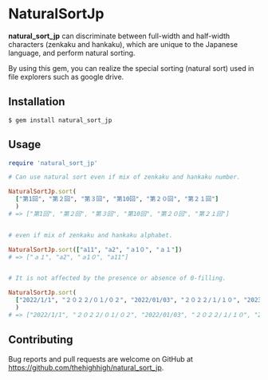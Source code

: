 # NaturalSortJp

**natural_sort_jp** can discriminate between full-width and half-width characters (zenkaku and hankaku), which are unique to the Japanese language, and perform natural sorting.

By using this gem, you can realize the special sorting (natural sort) used in file explorers such as google drive.

## Installation

```
$ gem install natural_sort_jp
```

## Usage

```ruby
require 'natural_sort_jp'

# Can use natural sort even if mix of zenkaku and hankaku number.

NaturalSortJp.sort(
  ["第1回", "第２回", "第３回", "第10回", "第２０回", "第２１回"]
  )
# => ["第1回", "第２回", "第３回", "第10回", "第２０回", "第２１回"]


# even if mix of zenkaku and hankaku alphabet.

NaturalSortJp.sort(["a11", "a2", "ａ1０", "ａ１"])
# => ["ａ１", "a2", "ａ1０", "a11"]


# It is not affected by the presence or absence of 0-filling.

NaturalSortJp.sort(
  ["2022/1/1", "２０２２/０１/０２", "2022/01/03", "２０２２/１/１０", "2023/1/1"]
  )
# => ["2022/1/1", "２０２２/０１/０２", "2022/01/03", "２０２２/１/１０", "2023/1/1"]

```

## Contributing

Bug reports and pull requests are welcome on GitHub at https://github.com/thehighhigh/natural_sort_jp.
